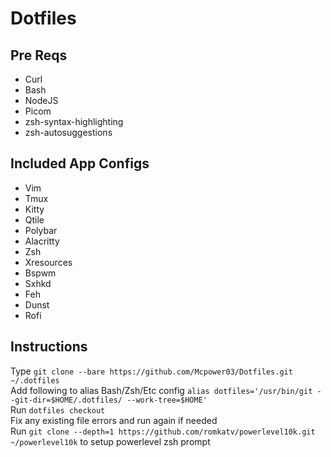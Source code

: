 # Dotfiles

## Pre Reqs
- Curl
- Bash
- NodeJS
- Picom
- zsh-syntax-highlighting
- zsh-autosuggestions

## Included App Configs
- Vim
- Tmux
- Kitty
- Qtile
- Polybar
- Alacritty
- Zsh
- Xresources
- Bspwm
- Sxhkd
- Feh
- Dunst
- Rofi

## Instructions
Type `git clone --bare https://github.com/Mcpower03/Dotfiles.git ~/.dotfiles`  
Add following to alias Bash/Zsh/Etc config `alias dotfiles='/usr/bin/git --git-dir=$HOME/.dotfiles/ --work-tree=$HOME'`  
Run `dotfiles checkout`  
Fix any existing file errors and run again if needed  
Run `git clone --depth=1 https://github.com/romkatv/powerlevel10k.git ~/powerlevel10k` to setup powerlevel zsh prompt  
